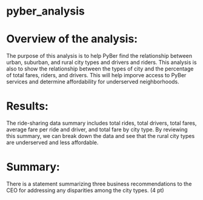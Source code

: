 # pyber_analysis

# Overview of the analysis:

The purpose of this analysis is to help PyBer find the relationship between urban, suburban, and rural city types and drivers and riders. This analysis is also to show the relationship between the types of city and the percentage of total fares, riders, and drivers. This will help imporve access to PyBer services and determine affordability for underserved neighborhoods.

# Results:

The ride-sharing data summary includes total rides, total drivers, total fares, average fare per ride and driver, and total fare by city type.
By reviewing this summary, we can break down the data and see that the rural city types are underserved and less affordable. 



# Summary:

There is a statement summarizing three business recommendations to the CEO for addressing any disparities among the city types. (4 pt)